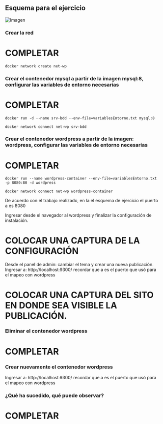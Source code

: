 ## Esquema para el ejercicio
![Imagen](img/esquema-ejercicio5.PNG)

### Crear la red

# COMPLETAR

```
docker network create net-wp
```

### Crear el contenedor mysql a partir de la imagen mysql:8, configurar las variables de entorno necesarias

# COMPLETAR

```
docker run -d --name srv-bdd --env-file=variablesEntorno.txt mysql:8
```

```
docker network connect net-wp srv-bdd
```

### Crear el contenedor wordpress a partir de la imagen: wordpress, configurar las variables de entorno necesarias

# COMPLETAR

```
docker run --name wordpress-container --env-file=variablesEntorno.txt -p 8080:80 -d wordpress
```

```
docker network connect net-wp wordpress-container
```

De acuerdo con el trabajo realizado, en la el esquema de ejercicio el puerto a es 8080

Ingresar desde el navegador al wordpress y finalizar la configuración de instalación.

# COLOCAR UNA CAPTURA DE LA CONFIGURACIÓN

Desde el panel de admin: cambiar el tema y crear una nueva publicación.
Ingresar a: http://localhost:9300/ 
recordar que a es el puerto que usó para el mapeo con wordpress
# COLOCAR UNA CAPTURA DEL SITO EN DONDE SEA VISIBLE LA PUBLICACIÓN.

### Eliminar el contenedor wordpress
# COMPLETAR

### Crear nuevamente el contenedor wordpress
Ingresar a: http://localhost:9300/ 
recordar que a es el puerto que usó para el mapeo con wordpress

### ¿Qué ha sucedido, qué puede observar?
# COMPLETAR





